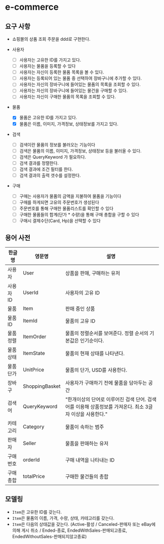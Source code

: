 # e-commerce

## 요구 사항
- 쇼핑몰의 상품 조회 주문을 ddd로 구현한다.

- 사용자
    - [ ]  사용자는 고유한 ID를 가지고 있다.
    - [ ]  사용자는 물품을 등록할 수 있다
    - [ ]  사용자는 자신이 등록한 물품 목록을 볼 수 있다.
    - [ ]  사용자는 등록되어 있는 물품 중 선택하여 장바구니에 추가할 수 있다.
    - [ ]  사용자는 자신의 장바구니에 들어있는 물품의 목록을 조회할 수 있다.    
    - [ ]  사용자는 자신의 장바구니에 들어있는 물건을 구매할 수 있다.
    - [ ]  사용자는 자신이 구매한 물품의 목록을 조회할 수 있다.
    
- 물품
    - [X]  물품은 고유한 ID를 가지고 있다.
    - [X]  물품은 이름, 이미지, 가격정보, 상태정보를 가지고 있다.       
    
- 검색
    - [ ]  검색이란 물품의 정보를 불러오는 기능이다
    - [ ]  검색은 물품의 이름, 이미지, 가격정보, 상태정보 등을 불러올 수 있다.
    - [ ]  검색은 QueryKeyword 가 필요하다.
    - [ ]  검색 결과를 정렬한다.
    - [ ]  검색 결과에 조건 필터를 한다.
    - [ ]  검색 결과의 출력 갯수를 설정한다.
    
- 구매
    - [ ] 구매는 사용자가 물품의 금액을 지불하여 물품을 기능이다
    - [ ] 구매를 하게되면 고유의 주문번호가 생성된다
    - [ ] 주문번호를 통해 구매한 물품리스트를 확인할 수 있다
    - [ ] 구매한 물품들의 합계(단가 * 수량)을 통해 구매 총합을 구할 수 있다 
    - [ ] 구매시 결제수단(Card, Hp)을 선택할 수 있다    

## 용어 사전

| 한글명 | 영문명 | 설명  |
| --- | --- | --- |
| 사용자 | User | 상품을 판매, 구매하는 유저 |
| 사용자 ID | UserId | 사용자의 고유 ID |
| 물품 | Item | 판매 중인 상품 |
| 물품 ID | ItemId | 물품의 고유 ID |
| 물품 정렬 | ItemOrder | 물품의 정렬순서를 보여준다. 정렬 순서의 기본값은 인기순이다. |
| 물품 상태 | ItemState | 물품의 현재 상태를 나타낸다. |
| 물품 단가 | UnitPrice | 물품의 단가, USD를 사용한다. |
| 장바구 | ShoppingBasket | 사용자가 구매하기 전에 물품을 담아두는 공간 |
| 검색어 | QueryKeyword | "한개이상의 단어로 이루어진 검색 단어. 검색어를 이용해 상품정보를 가져온다. 최소 3글자 이상을 사용한다." |
| 카테고리 | Category | 물품이 속하는 범주 |
| 판매자 | Seller | 물품을 판매하는 유저 |
| 구매번호 | orderId | 구매 내역을 나타내는 ID |
| 구매총합 | totalPrice | 구매한 물건들의 총합 |


## 모델링
- `Item`은 고유한 ID를 갖는다.
- `Item`은 물품의 이름, 가격, 수량, 상태, 카테고리를 갖는다.
- `Item`은 다음의 상태값을 갖는다. (Active-활성 / Canceled-판매자 또는 eBay에 의해 게시 취소 / Ended-종료, EndedWithSales-판매되고종료, EndedWithoutSales-판매되지않고종료)